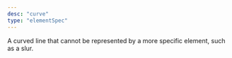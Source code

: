 ```yaml
---
desc: "curve"
type: "elementSpec"
---
```


A curved line that cannot be represented by a more specific element, such as a
slur.